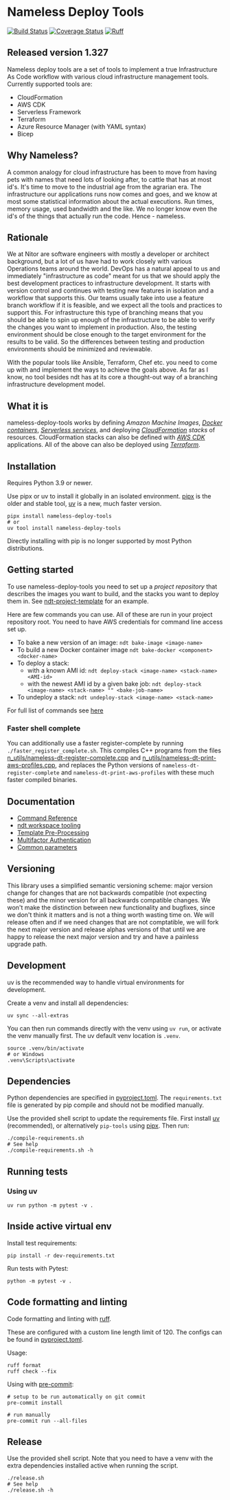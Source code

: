 # Nameless Deploy Tools

[![Build Status](https://api.travis-ci.com/NitorCreations/nameless-deploy-tools.svg?branch=master)](https://app.travis-ci.com/github/NitorCreations/nameless-deploy-tools/)
[![Coverage Status](https://coveralls.io/repos/github/NitorCreations/nameless-deploy-tools/badge.svg?branch=master)](https://coveralls.io/github/NitorCreations/nameless-deploy-tools?branch=master)
[![Ruff](https://img.shields.io/endpoint?url=https://raw.githubusercontent.com/astral-sh/ruff/main/assets/badge/v2.json)](https://github.com/astral-sh/ruff)

## Released version 1.327

Nameless deploy tools are a set of tools to implement a true Infrastructure As Code workflow
with various cloud infrastructure management tools.
Currently supported tools are:

- CloudFormation
- AWS CDK
- Serverless Framework
- Terraform
- Azure Resource Manager (with YAML syntax)
- Bicep

## Why Nameless?

A common analogy for cloud infrastructure has been to move from having pets with
names that need lots of looking after, to cattle that has at most id's.
It's time to move to the industrial age from the agrarian era.
The infrastructure our applications runs now comes and goes,
and we know at most some statistical information about the actual executions.
Run times, memory usage, used bandwidth and the like.
We no longer know even the id's of the things that actually run the code.
Hence - nameless.

## Rationale

We at Nitor are software engineers with mostly a developer or architect background,
but a lot of us have had to work closely with various Operations teams around the world.
DevOps has a natural appeal to us and immediately "infrastructure as code" meant for us
that we should apply the best development practices to infrastructure development.
It starts with version control and continues with testing new features in isolation and a workflow that supports this.
Our teams usually take into use a feature branch workflow if it is feasible,
and we expect all the tools and practices to support this.
For infrastructure this type of branching means that you should be able to spin up enough of the infrastructure
to be able to verify the changes you want to implement in production.
Also, the testing environment should be close enough to the target environment for the results to be valid.
So the differences between testing and production environments should be minimized and reviewable.

With the popular tools like Ansible, Terraform, Chef etc.
you need to come up with and implement the ways to achieve the goals above.
As far as I know, no tool besides ndt has at its core a thought-out way of a branching infrastructure development model.

## What it is

nameless-deploy-tools works by defining _Amazon Machine Images_,
_[Docker containers](https://www.docker.com)_,
_[Serverless services](https://serverless.com)_,
and deploying _[CloudFormation](https://aws.amazon.com/cloudformation/)
stacks_ of resources. CloudFormation stacks can also be defined with _[AWS CDK](https://awslabs.github.io/aws-cdk/)_
applications. All of the above can also be deployed using _[Terraform](https://www.terraform.io)_.

## Installation

Requires Python 3.9 or newer.

Use pipx or uv to install it globally in an isolated environment.
[pipx](https://github.com/pypa/pipx) is the older and stable tool,
[uv](https://github.com/astral-sh/uv) is a new, much faster version.

```shell
pipx install nameless-deploy-tools
# or
uv tool install nameless-deploy-tools
```

Directly installing with pip is no longer supported by most Python distributions.

## Getting started

To use nameless-deploy-tools you need to set up a _project repository_ that
describes the images you want to build, and the stacks you want to deploy them in.
See [ndt-project-template](https://github.com/NitorCreations/ndt-project-template) for an example.

Here are few commands you can use. All of these are run in your project repository root.
You need to have AWS credentials for command line access set up.

- To bake a new version of an image: `ndt bake-image <image-name>`
- To build a new Docker container image `ndt bake-docker <component> <docker-name>`
- To deploy a stack:
  - with a known AMI id: `ndt deploy-stack <image-name> <stack-name> <AMI-id>`
  - with the newest AMI id by a given bake job: `ndt deploy-stack <image-name> <stack-name> "" <bake-job-name>`
- To undeploy a stack: `ndt undeploy-stack <image-name> <stack-name>`

For full list of commands see [here](docs/commands.md)

### Faster shell complete

You can additionally use a faster register-complete by running `./faster_register_complete.sh`.
This compiles C++ programs from the files
[n_utils/nameless-dt-register-complete.cpp](n_utils/nameless-dt-register-complete.cpp)
and [n_utils/nameless-dt-print-aws-profiles.cpp](n_utils/nameless-dt-print-aws-profiles.cpp),
and replaces the Python versions of `nameless-dt-register-complete`
and `nameless-dt-print-aws-profiles` with these much faster compiled binaries.

## Documentation

- [Command Reference](docs/commands.md)
- [ndt workspace tooling](docs/workspace.md)
- [Template Pre-Processing](docs/template-processing.md)
- [Multifactor Authentication](docs/mfa.md)
- [Common parameters](docs/parameters.md)

## Versioning

This library uses a simplified semantic versioning scheme: major version change for changes
that are not backwards compatible (not expecting these) and the minor
version for all backwards compatible changes. We won't make the distinction between
new functionality and bugfixes, since we don't think it matters and is not a thing
worth wasting time on. We will release often and if we need changes that are not comptatible,
we will fork the next major version and release alphas versions of that until we are
happy to release the next major version and try and have a painless upgrade path.

## Development

uv is the recommended way to handle virtual environments for development.

Create a venv and install all dependencies:

```shell
uv sync --all-extras
```

You can then run commands directly with the venv using `uv run`,
or activate the venv manually first.
The uv default venv location is `.venv`.

```shell
source .venv/bin/activate
# or Windows
.venv\Scripts\activate
```

## Dependencies

Python dependencies are specified in [pyproject.toml](./pyproject.toml).
The `requirements.txt` file is generated by pip compile and should not be modified manually.

Use the provided shell script to update the requirements file.
First install [uv](https://github.com/astral-sh/uv) (recommended),
or alternatively `pip-tools` using [pipx](https://github.com/pypa/pipx).
Then run:

```shell
./compile-requirements.sh
# See help
./compile-requirements.sh -h
```

## Running tests

### Using uv

```shell
uv run python -m pytest -v .
```

## Inside active virtual env

Install test requirements:

```shell
pip install -r dev-requirements.txt
```

Run tests with Pytest:

```shell
python -m pytest -v .
```

## Code formatting and linting

Code formatting and linting with [ruff](https://github.com/charliermarsh/ruff).

These are configured with a custom line length limit of 120.
The configs can be found in [pyproject.toml](./pyproject.toml).

Usage:

```shell
ruff format
ruff check --fix
```

Using with [pre-commit](https://pre-commit.com/):

```shell
# setup to be run automatically on git commit
pre-commit install

# run manually
pre-commit run --all-files
```

## Release

Use the provided shell script.
Note that you need to have a venv with the extra dependencies installed active when running the script.

```shell
./release.sh
# See help
./release.sh -h
```
